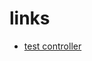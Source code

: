 # links

* [test controller](https://github.com/RichardKnop/zend-v2-skeleton/blob/master/tests/module/Admin/src/Admin/Controller/LoginControllerTest.php)
